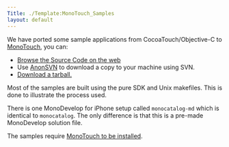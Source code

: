 ```yaml
---
Title: ./Template:MonoTouch_Samples
layout: default
---
```


We have ported some sample applications from CocoaTouch/Objective-C to
[MonoTouch]({{site.url}}/MonoTouch "wikilink"), you can:

-   [Browse the Source Code on the
    web](http://anonsvn.mono-project.com/viewvc/trunk/monotouch/samples/)
-   Use [AnonSVN]({{site.url}}/AnonSVN "wikilink") to download a copy to your machine
    using SVN.
-   [Download a
    tarball.](http://www.go-mono.com/archive/monotouch-samples-2009-09-11.tar.gz)

Most of the samples are built using the pure SDK and Unix makefiles.
This is done to illustrate the process used.

There is one MonoDevelop for iPhone setup called `monocatalog-md` which
is identical to `monocatalog`. The only difference is that this is a
pre-made MonoDevelop solution file.

The samples require [MonoTouch to be
installed]({{site.url}}/MonoTouch_Installation "wikilink").
